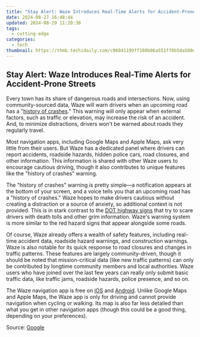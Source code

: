 ```yaml
---
title: "Stay Alert: Waze Introduces Real-Time Alerts for Accident-Prone Streets"
date: 2024-08-27 16:48:44
updated: 2024-08-29 11:20:30
tags:
  - cutting-edge
categories:
  - tech
thumbnail: https://thmb.techidaily.com/c96841199ff180b06a551ff8b5da580eafb5a9f0013849780e2ea631a72bda1d.jpg
---
```


## Stay Alert: Waze Introduces Real-Time Alerts for Accident-Prone Streets

Every town has its share of dangerous roads and intersections. Now, using community-sourced data, Waze will warn drivers when an upcoming road has a "[history of crashes](https://blog.google/waze/crash-history-alerts-arrive-to-the-waze-map/)." This warning will only appear when external factors, such as traffic or elevation, may increase the risk of an accident. And, to minimize distractions, drivers won't be warned about roads they regularly travel.

 Most navigation apps, including Google Maps and Apple Maps, ask very little from their users. But Waze has a dedicated panel where drivers can report accidents, roadside hazards, hidden police cars, road closures, and other information. This information is shared with other Waze users to encourage cautious driving, though it also contributes to unique features like the "history of crashes" warning.

 The "history of crashes" warning is pretty simple—a notification appears at the bottom of your screen, and a voice tells you that an upcoming road has a "history of crashes." Waze hopes to make drivers cautious without creating a distraction or a source of anxiety, so additional context is not provided. This is in stark contrast to the [DOT highway signs](https://www.science.org/content/article/highway-signs-showing-traffic-deaths-don-t-reduce-crashes) that try to scare drivers with death tolls and other grim information. Waze's warning system is more similar to the red hazard signs that appear alongside some roads.

 Of course, Waze already offers a wealth of safety features, including real-time accident data, roadside hazard warnings, and construction warnings. Waze is also notable for its quick response to road closures and changes in traffic patterns. These features are largely community-driven, though it should be noted that mission-critical data (like new traffic patterns) can only be contributed by longtime community members and local authorities. Waze users who have joined over the last few years can really only submit basic traffic data, like traffic jams, roadside hazards, police presence, and so on.

 The Waze navigation app is free on [iOS](https://apps.apple.com/us/app/waze-navigation-live-traffic/id323229106) and [Android](https://www.anrdoezrs.net/links/3607085/type/dlg/sid/UUhtgUeUpU2000953/https://play.google.com/store/apps/details?id=com.waze&hl=en%5FUS&gl=US). Unlike Google Maps and Apple Maps, the Waze app is only for driving and cannot provide navigation when cycling or walking. Its map is also far less detailed than what you get in other navigation apps (though this could be a good thing, depending on your preferences).

 Source: [Google](https://blog.google/waze/crash-history-alerts-arrive-to-the-waze-map/)

<ins class="adsbygoogle"
     style="display:block"
     data-ad-format="autorelaxed"
     data-ad-client="ca-pub-7571918770474297"
     data-ad-slot="1223367746"></ins>



<ins class="adsbygoogle"
     style="display:block"
     data-ad-client="ca-pub-7571918770474297"
     data-ad-slot="8358498916"
     data-ad-format="auto"
     data-full-width-responsive="true"></ins>
